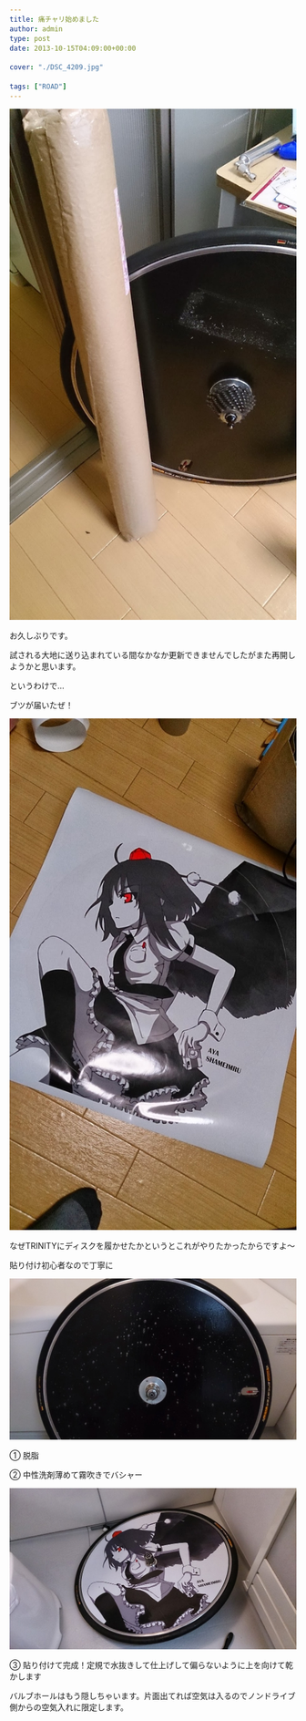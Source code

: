 ```yaml
---
title: 痛チャリ始めました
author: admin
type: post
date: 2013-10-15T04:09:00+00:00

cover: "./DSC_4209.jpg"

tags: ["ROAD"]
---
```


![GATSBY_EMPTY_ALT](./DSC_4209.jpg)

お久しぶりです。

試される大地に送り込まれている間なかなか更新できませんでしたがまた再開しようかと思います。

というわけで…

ブツが届いたぜ！

![GATSBY_EMPTY_ALT](./DSC_4210.jpg)

なぜTRINITYにディスクを履かせたかというとこれがやりたかったからですよ～

貼り付け初心者なので丁寧に

![GATSBY_EMPTY_ALT](./DSC_4214.jpg)

① 脱脂

② 中性洗剤薄めて霧吹きでバシャー

![GATSBY_EMPTY_ALT](./DSC_4215.jpg)

③ 貼り付けて完成！定規で水抜きして仕上げして偏らないように上を向けて乾かします

バルブホールはもう隠しちゃいます。片面出てれば空気は入るのでノンドライブ側からの空気入れに限定します。
